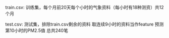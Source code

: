 train.csv: 训练集，每个月前20天每个小时的气象资料（每小时有18种测资）共12个月

test.csv: 测试集，排除train.csv剩余的资料 取连续9小时的资料当作feature 预测第10小时的PM2.5值 总共240笔
